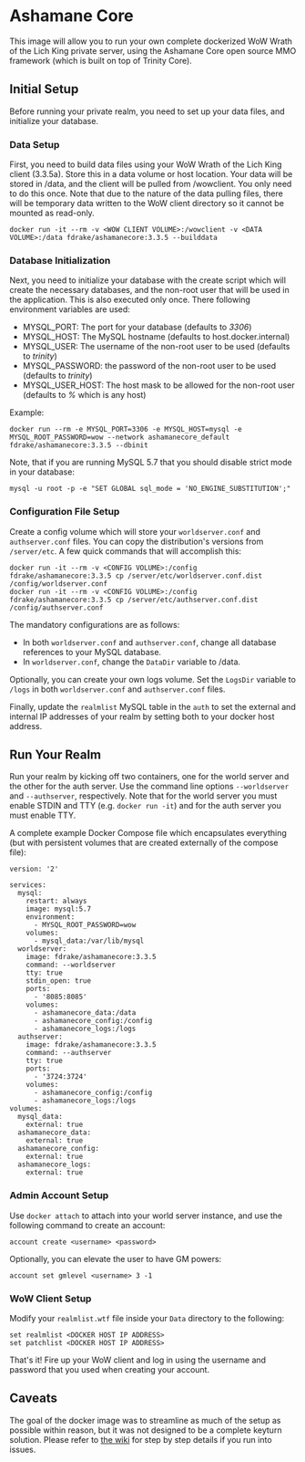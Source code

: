 # Ashamane Core
This image will allow you to run your own complete dockerized WoW Wrath of the Lich King private server, using the Ashamane Core open source MMO framework (which is built on top of Trinity Core).

## Initial Setup
Before running your private realm, you need to set up your data files, and initialize your database.

### Data Setup
First, you need to build data files using your WoW Wrath of the Lich King client (3.3.5a).  Store this in a data volume or host location.  Your data will be stored in /data, and the client will be pulled from /wowclient.  You only need to do this once.  Note that due to the nature of the data pulling files, there will be temporary data written to the WoW client directory so it cannot be mounted as read-only.

```
docker run -it --rm -v <WOW CLIENT VOLUME>:/wowclient -v <DATA VOLUME>:/data fdrake/ashamanecore:3.3.5 --builddata
```

### Database Initialization
Next, you need to initialize your database with the create script which will create the necessary databases, and the non-root user that will be used in the application.  This is also executed only once.  There following environment variables are used:

* MYSQL_PORT: The port for your database (defaults to *3306*)
* MYSQL_HOST: The MySQL hostname (defaults to host.docker.internal)
* MYSQL_USER: The username of the non-root user to be used (defaults to *trinity*)
* MYSQL_PASSWORD: the password of the non-root user to be used (defaults to *trinity*)
* MYSQL\_USER_HOST: The host mask to be allowed for the non-root user (defaults to *%* which is any host)

Example:

```
docker run --rm -e MYSQL_PORT=3306 -e MYSQL_HOST=mysql -e MYSQL_ROOT_PASSWORD=wow --network ashamanecore_default fdrake/ashamanecore:3.3.5 --dbinit
```

Note, that if you are running MySQL 5.7 that you should disable strict mode in your database:
```
mysql -u root -p -e "SET GLOBAL sql_mode = 'NO_ENGINE_SUBSTITUTION';" 
```

### Configuration File Setup

Create a config volume which will store your `worldserver.conf` and `authserver.conf` files.  You can copy the distribution's versions from `/server/etc`.  A few quick commands that will accomplish this:

```
docker run -it --rm -v <CONFIG VOLUME>:/config fdrake/ashamanecore:3.3.5 cp /server/etc/worldserver.conf.dist /config/worldserver.conf
docker run -it --rm -v <CONFIG VOLUME>:/config fdrake/ashamanecore:3.3.5 cp /server/etc/authserver.conf.dist /config/authserver.conf
```

The mandatory configurations are as follows:

* In both `worldserver.conf` and `authserver.conf`, change all database references to your MySQL database.
* In `worldserver.conf`, change the `DataDir` variable to /data.

Optionally, you can create your own logs volume.  Set the `LogsDir` variable to `/logs` in both `worldserver.conf` and `authserver.conf` files.

Finally, update the `realmlist` MySQL table in the `auth` to set the external and internal IP addresses of your realm by setting both to your docker host address.

## Run Your Realm
Run your realm by kicking off two containers, one for the world server and the other for the auth server.  Use the command line options `--worldserver` and `--authserver`, respectively.  Note that for the world server you must enable STDIN and TTY (e.g. `docker run -it`) and for the auth server you must enable TTY.

A complete example Docker Compose file which encapsulates everything (but with persistent volumes that are created externally of the compose file):

```
version: '2'

services:
  mysql:
    restart: always
    image: mysql:5.7
    environment:
      - MYSQL_ROOT_PASSWORD=wow
    volumes:
      - mysql_data:/var/lib/mysql
  worldserver:
    image: fdrake/ashamanecore:3.3.5
    command: --worldserver
    tty: true
    stdin_open: true
    ports:
      - '8085:8085'
    volumes:
      - ashamanecore_data:/data
      - ashamanecore_config:/config
      - ashamanecore_logs:/logs 
  authserver:
    image: fdrake/ashamanecore:3.3.5
    command: --authserver
    tty: true
    ports:
      - '3724:3724'
    volumes:
      - ashamanecore_config:/config
      - ashamanecore_logs:/logs
volumes:
  mysql_data:
    external: true
  ashamanecore_data:
    external: true
  ashamanecore_config:
    external: true
  ashamanecore_logs:
    external: true
```

### Admin Account Setup
Use `docker attach` to attach into your world server instance, and use the following command to create an account:

```
account create <username> <password>
```

Optionally, you can elevate the user to have GM powers:

```
account set gmlevel <username> 3 -1
```

### WoW Client Setup
Modify your `realmlist.wtf` file inside your `Data` directory to the following:

```
set realmlist <DOCKER HOST IP ADDRESS>
set patchlist <DOCKER HOST IP ADDRESS>
```

That's it!  Fire up your WoW client and log in using the username and password that you used when creating your account.

## Caveats
The goal of the docker image was to streamline as much of the setup as possible within reason, but it was not designed to be a complete keyturn solution.  Please refer to [the wiki](https://trinitycore.atlassian.net/wiki/spaces/tc/pages/2130077/Installation+Guide) for step by step details if you run into issues.
